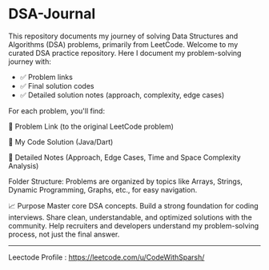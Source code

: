 # DSA-Journal
This repository documents my journey of solving Data Structures and Algorithms (DSA) problems, primarily from LeetCode.
Welcome to my curated DSA practice repository. Here I document my problem-solving journey with:
- ✅ Problem links
- ✅ Final solution codes
- ✅ Detailed solution notes (approach, complexity, edge cases)

For each problem, you'll find:

📌 Problem Link (to the original LeetCode problem)

📄 My Code Solution (Java/Dart)

🧠 Detailed Notes (Approach, Edge Cases, Time and Space Complexity Analysis)

Folder Structure: Problems are organized by topics like Arrays, Strings, Dynamic Programming, Graphs, etc., for easy navigation.

📈 Purpose
Master core DSA concepts.
Build a strong foundation for coding interviews.
Share clean, understandable, and optimized solutions with the community.
Help recruiters and developers understand my problem-solving process, not just the final answer.



---

Leectode Profile : https://leetcode.com/u/CodeWithSparsh/
